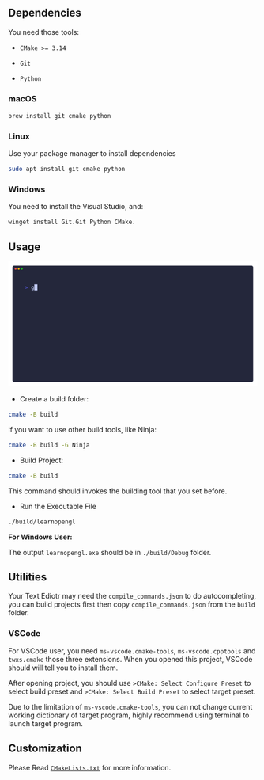 ## Dependencies

You need those tools:

- `CMake >= 3.14`

- `Git`

- `Python`

### macOS

```bash
brew install git cmake python
```
### Linux

Use your package manager to install dependencies

```bash
sudo apt install git cmake python
```

### Windows

You need to install the Visual Studio, and:

```bash
winget install Git.Git Python CMake.

```


## Usage

![](./show.gif)

- Create a build folder:

```bash
cmake -B build
```

if you want to use other build tools, like Ninja:

```bash
cmake -B build -G Ninja
```

- Build Project:

```bash
cmake -B build
```

This command should invokes the building tool that you set before.

- Run the Executable File

```bash
./build/learnopengl
```
**For Windows User:**

The output `learnopengl.exe` should be in `./build/Debug` folder.

## Utilities

Your Text Ediotr may need the `compile_commands.json` to do autocompleting, you can build projects first then copy `compile_commands.json` from the `build` folder.

### VSCode

For VSCode user, you need `ms-vscode.cmake-tools`, `ms-vscode.cpptools` and `twxs.cmake` those three extensions. When you opened this project, VSCode should will tell you to install them.

After opening project, you should use `>CMake: Select Configure Preset` to select build preset and `>CMake: Select Build Preset` to select target preset.

Due to the limitation of `ms-vscode.cmake-tools`, you can not change current working dictionary of target program, highly recommend using terminal to launch target program.

## Customization

Please Read [`CMakeLists.txt`](./CMakeLists.txt) for more information.

